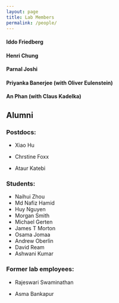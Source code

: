 ```yaml
---
layout: page
title: Lab Members
permalink: /people/
---
```


#### Iddo Friedberg

#### Henri Chung

#### Parnal Joshi

#### Priyanka Banerjee (with Oliver Eulenstein)

#### An Phan (with Claus Kadelka)


## Alumni

### Postdocs:

+ Xiao Hu

+ Chrstine Foxx

+ Ataur Katebi 

### Students:

+ Naihui Zhou 
+ Md Nafiz Hamid
+ Huy Nguyen
+ Morgan Smith
+ Michael Gerten
+ James T Morton
+ Osama Jomaa
+ Andrew Oberlin
+ David Ream
+ Ashwani Kumar

### Former lab employees:

+ Rajeswari Swaminathan

+ Asma Bankapur




